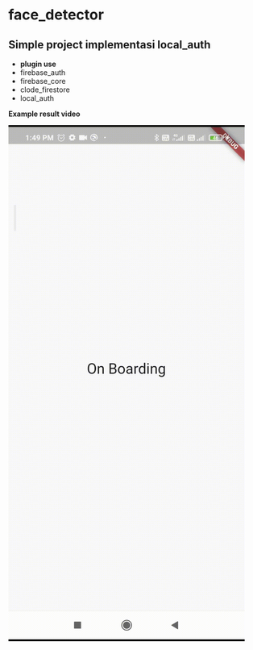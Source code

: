 # face_detector

## Simple project implementasi local_auth

* **plugin use** 
* firebase_auth
* firebase_core
* clode_firestore
* local_auth


**Example result video**

<img src="./assets/result.gif"/>